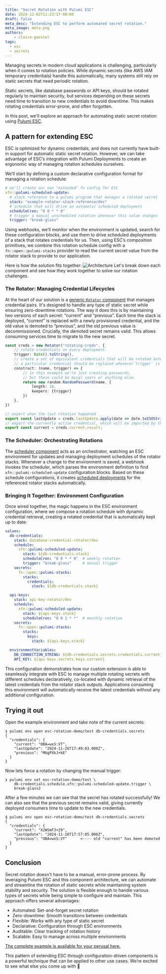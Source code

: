 ```yaml
---
title: "Secret Rotation with Pulumi ESC"
date: 2024-12-02T11:23:17-08:00
draft: false
meta_desc: "Extending ESC to perform automated secret rotation."
meta_image: meta.png
authors:
    - claire-gaestel
tags:
  - esc
  - secrets
---
```


Managing secrets in modern cloud applications is challenging, particularly when it comes to rotation policies. While dynamic secrets (like AWS IAM temporary credentials) handle this automatically, many systems still rely on static secrets that need periodic rotation.

Static secrets, like database passwords or API keys, should be rotated regularly to maintain security, but services depending on these secrets need time to transition to new credentials to avoid downtime. This makes rotating credentials error-prone, and often forgotten.

In this post, we'll explore an approach for automating static secret rotation using [Pulumi ESC](https://www.pulumi.com/docs/esc/).

<!--more-->

## A pattern for extending ESC

ESC is optimized for dynamic credentials, and does not currently have built-in support for automatic static secret rotation. However, we can take advantage of ESC’s integration with Pulumi Deployments to create an ergonomic way of managing rotation schedules ourselves.

We’ll start by defining a custom declarative configuration format for managing a rotation schedule:

```yaml
# we'll create our own "extended" fn config for ESC
xfn::pulumi-scheduled-update:
  # stack reference to a pulumi program that manages a rotated secret
  stack: "example-rotator-stack-reference/dev"
  # schedule that will drive an automatic scheduled deployment
  scheduleCron: "0 0 * * 0"
  # trigger a manual unscheduled rotation whenever this value changes
  trigger: "break-glass"
```

Using webhooks, we’ll monitor when the environment is updated, search for these configuration blocks, and use them to drive scheduled deployments of a stack that rotates credentials for us. Then, using ESC’s composition primitives, we combine this rotation schedule config with a `fn::open::pulumi-stacks` provider to read the current secret value from the rotator stack to provide to our application.

Here is how the solution fits together:
![Architecture](architecture.svg)
Let's break down each component and see how they work together to solve our rotation challenges.

### The Rotator: Managing Credential Lifecycles

At the heart of our solution is a [generic `Rotator` component](https://github.com/pulumi/esc-examples/blob/claire/esc-rotation-example/rotate/example/rotator/rotator.ts) that manages credential pairs. It's designed to handle any type of static secret while ensuring zero-downtime rotations. The way it does this is by maintaining two versions of each secret: “current” and “previous”.  Each time the stack is deployed, “current” is replaced with a newly provisioned credential, and the old value is demoted to “previous”, and the old previous value is decommissioned. Crucially, the demoted secret remains valid. This allows consuming services time to migrate to the new secret.

```typescript
const creds = new Rotator("rotating-creds", {
    // rotate credentials on every deployment.
    trigger: Date().toString(),
    // create a set of equivalent credentials that will be rotated between.
    // a particular credential should be replaced whenever`trigger` is updated.
    construct: (name, trigger) => {
        // in this example we're just creating passwords,
        // but these could be mysql users or anything else.
        return new random.RandomPassword(name, {
            length: 10,
            keepers: {trigger}
        })
    },
})

// export when the last rotation happened
export const lastUpdate = creds.lastUpdate.apply(date => date.toISOString());
// export the currently active credential, which will be imported by the downstream ESC environment.
export const current = creds.current.result;
```

### The Scheduler: Orchestrating Rotations

The [scheduler component](https://github.com/pulumi/esc-examples/blob/claire/esc-rotation-example/rotate/example/scheduler/index.ts) acts as an orchestrator, watching an ESC environment for updates and managing deployment schedules of the rotator stacks. Whenever a change to the environment is saved, a webhook invokes the scheduler, which parses the environment definition to find `xfn::pulumi-scheduled-update` configuration blocks. Based on these schedule configurations, it creates [scheduled deployments](https://www.pulumi.com/docs/pulumi-cloud/deployments/schedules/) for the referenced rotator stacks automatically.

### Bringing It Together: Environment Configuration

Once wired together, the magic happens in the ESC environment configuration, where we compose a rotation schedule with dynamic credential retrieval, creating a rotated credential that is automatically kept up to date:

```yaml
values:
  db-credentials:
    stack: database-credential-rotator/dev
    schedule:
      xfn::pulumi-scheduled-update:
        stack: ${db-credentials.stack}
        scheduleCron: "0 0 * * 0"  # weekly rotation
        trigger: "break-glass"     # manual trigger
    secrets:
      fn::open::pulumi-stacks:
        stacks:
          credentials:
            stack: ${db-credentials.stack}

  api-keys:
    stack: api-key-rotator/dev
    schedule:
      xfn::pulumi-scheduled-update:
        stack: ${api-keys.stack}
        scheduleCron: "0 0 1 * *"  # monthly rotation
    secrets:
      fn::open::pulumi-stacks:
        stacks:
          keys:
            stack: ${api-keys.stack}

  environmentVariables:
    DB_CONNECTION_STRING: ${db-credentials.secrets.credentials.current}
    API_KEY: ${api-keys.secrets.keys.current}
```

This configuration demonstrates how our custom extension is able to seamlessly integrate with ESC to manage multiple rotating secrets with different schedules declaratively, co-located with dynamic retrieval of the latest credentials from the rotator stack outputs. Applications consuming this environment will automatically receive the latest credentials without any additional configuration.

## Trying it out

Open the example environment and take note of the current secrets:

```
❯ pulumi env open esc-rotation-demo/test db-credentials.secrets
{
  "credentials": {
    "current": "OBA=wxS:VT",
    "lastUpdate": "2024-11-26T17:49:03.000Z",
    "previous": "MUgPXkJ+kE"
  }
}
```

Now lets force a rotation by changing the manual trigger:

```
❯ pulumi env set esc-rotation-demo/test \
    db-credentials.schedule.xfn::pulumi-scheduled-update.trigger \
    break-glass2
```

After a few minutes we can see that the secret has rotated successfully! We can also see that the previous secret remains valid, giving currently deployed consumers time to update to the new credentials.

```
$ pulumi env open esc-rotation-demo/test db-credentials.secrets
{
  "credentials": {
    "current": "X2WSmF3+29",
    "lastUpdate": "2024-11-26T17:57:05.000Z",
    "previous": "OBA=wxS:VT"      <---- old "current" has been demoted
  }
}
```

## Conclusion

Secret rotation doesn't have to be a manual, error-prone process. By leveraging Pulumi ESC and this component architecture, we can automate and streamline the rotation of static secrets while maintaining system stability and security. The solution is flexible enough to handle various types of secrets while being simple to configure and maintain. This approach offers several advantages:

- Automated: Set-and-forget secret rotation
- Zero-downtime: Smooth transitions between credentials
- Flexible: Works with any type of static secret
- Declarative: Configuration through ESC environments
- Auditable: Clear tracking of rotation history
- Scalable: Easy to manage across multiple environments

[The complete example is available for your perusal here.](https://github.com/pulumi/esc-examples/pull/3)

This pattern of extending ESC through configuration-driven components is a powerful technique that can be applied to other use cases. We’re excited to see what else you come up with 🙂
